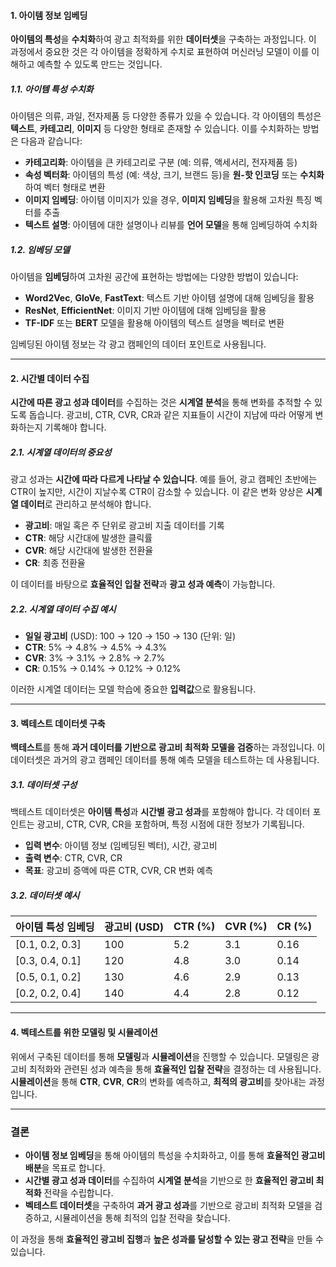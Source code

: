 #### **1. 아이템 정보 임베딩**
**아이템의 특성**을 **수치화**하여 광고 최적화를 위한 **데이터셋**을 구축하는 과정입니다. 이 과정에서 중요한 것은 각 아이템을 정확하게 수치로 표현하여 머신러닝 모델이 이를 이해하고 예측할 수 있도록 만드는 것입니다.

##### **1.1. 아이템 특성 수치화**
아이템은 의류, 과일, 전자제품 등 다양한 종류가 있을 수 있습니다. 각 아이템의 특성은 **텍스트**, **카테고리**, **이미지** 등 다양한 형태로 존재할 수 있습니다. 이를 수치화하는 방법은 다음과 같습니다:

- **카테고리화**: 아이템을 큰 카테고리로 구분 (예: 의류, 액세서리, 전자제품 등)
- **속성 벡터화**: 아이템의 특성 (예: 색상, 크기, 브랜드 등)을 **원-핫 인코딩** 또는 **수치화**하여 벡터 형태로 변환
- **이미지 임베딩**: 아이템 이미지가 있을 경우, **이미지 임베딩**을 활용해 고차원 특징 벡터를 추출
- **텍스트 설명**: 아이템에 대한 설명이나 리뷰를 **언어 모델**을 통해 임베딩하여 수치화

##### **1.2. 임베딩 모델**
아이템을 **임베딩**하여 고차원 공간에 표현하는 방법에는 다양한 방법이 있습니다:

- **Word2Vec**, **GloVe**, **FastText**: 텍스트 기반 아이템 설명에 대해 임베딩을 활용
- **ResNet**, **EfficientNet**: 이미지 기반 아이템에 대해 임베딩을 활용
- **TF-IDF** 또는 **BERT** 모델을 활용해 아이템의 텍스트 설명을 벡터로 변환

임베딩된 아이템 정보는 각 광고 캠페인의 데이터 포인트로 사용됩니다.

---

#### **2. 시간별 데이터 수집**
**시간에 따른 광고 성과 데이터**를 수집하는 것은 **시계열 분석**을 통해 변화를 추적할 수 있도록 돕습니다. 광고비, CTR, CVR, CR과 같은 지표들이 시간이 지남에 따라 어떻게 변화하는지 기록해야 합니다.

##### **2.1. 시계열 데이터의 중요성**
광고 성과는 **시간에 따라 다르게 나타날 수 있습니다**. 예를 들어, 광고 캠페인 초반에는 CTR이 높지만, 시간이 지날수록 CTR이 감소할 수 있습니다. 이 같은 변화 양상은 **시계열 데이터**로 관리하고 분석해야 합니다.

- **광고비**: 매일 혹은 주 단위로 광고비 지출 데이터를 기록
- **CTR**: 해당 시간대에 발생한 클릭률
- **CVR**: 해당 시간대에 발생한 전환율
- **CR**: 최종 전환율

이 데이터를 바탕으로 **효율적인 입찰 전략**과 **광고 성과 예측**이 가능합니다.

##### **2.2. 시계열 데이터 수집 예시**
- **일일 광고비** (USD): 100 → 120 → 150 → 130 (단위: 일)
- **CTR**: 5% → 4.8% → 4.5% → 4.3% 
- **CVR**: 3% → 3.1% → 2.8% → 2.7%
- **CR**: 0.15% → 0.14% → 0.12% → 0.12%

이러한 시계열 데이터는 모델 학습에 중요한 **입력값**으로 활용됩니다.

---

#### **3. 벡테스트 데이터셋 구축**
**백테스트**를 통해 **과거 데이터를 기반으로 광고비 최적화 모델을 검증**하는 과정입니다. 이 데이터셋은 과거의 광고 캠페인 데이터를 통해 예측 모델을 테스트하는 데 사용됩니다.

##### **3.1. 데이터셋 구성**
백테스트 데이터셋은 **아이템 특성**과 **시간별 광고 성과**를 포함해야 합니다. 각 데이터 포인트는 광고비, CTR, CVR, CR을 포함하며, 특정 시점에 대한 정보가 기록됩니다.

- **입력 변수**: 아이템 정보 (임베딩된 벡터), 시간, 광고비
- **출력 변수**: CTR, CVR, CR
- **목표**: 광고비 증액에 따른 CTR, CVR, CR 변화 예측

##### **3.2. 데이터셋 예시**
| 아이템 특성 임베딩 | 광고비 (USD) | CTR (%) | CVR (%) | CR (%) |
|-----------------|--------------|---------|---------|--------|
| [0.1, 0.2, 0.3] | 100          | 5.2     | 3.1     | 0.16   |
| [0.3, 0.4, 0.1] | 120          | 4.8     | 3.0     | 0.14   |
| [0.5, 0.1, 0.2] | 130          | 4.6     | 2.9     | 0.13   |
| [0.2, 0.2, 0.4] | 140          | 4.4     | 2.8     | 0.12   |

---

#### **4. 벡테스트를 위한 모델링 및 시뮬레이션**
위에서 구축된 데이터를 통해 **모델링**과 **시뮬레이션**을 진행할 수 있습니다. 모델링은 광고비 최적화와 관련된 성과 예측을 통해 **효율적인 입찰 전략**을 결정하는 데 사용됩니다. **시뮬레이션**을 통해 **CTR**, **CVR**, **CR**의 변화를 예측하고, **최적의 광고비**를 찾아내는 과정입니다.

---

### **결론**
- **아이템 정보 임베딩**을 통해 아이템의 특성을 수치화하고, 이를 통해 **효율적인 광고비 배분**을 목표로 합니다.
- **시간별 광고 성과 데이터**를 수집하여 **시계열 분석**을 기반으로 한 **효율적인 광고비 최적화** 전략을 수립합니다.
- **벡테스트 데이터셋**을 구축하여 **과거 광고 성과**를 기반으로 광고비 최적화 모델을 검증하고, 시뮬레이션을 통해 최적의 입찰 전략을 찾습니다.

이 과정을 통해 **효율적인 광고비 집행**과 **높은 성과를 달성할 수 있는 광고 전략**을 만들 수 있습니다.
